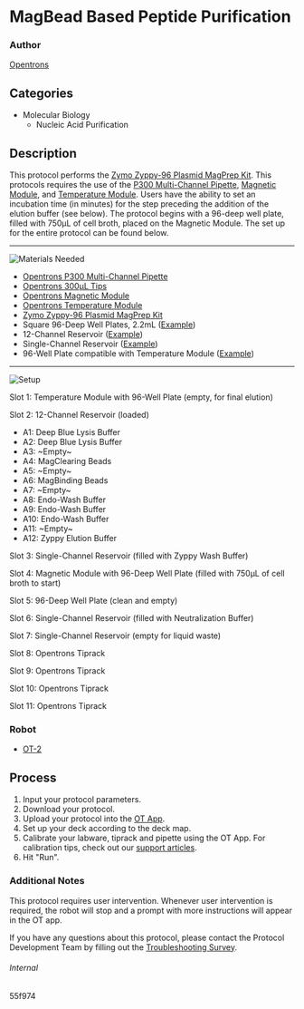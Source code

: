 # MagBead Based Peptide Purification

### Author
[Opentrons](https://opentrons.com/)

## Categories
* Molecular Biology
	* Nucleic Acid Purification


## Description
This protocol performs the [Zymo Zyppy-96 Plasmid MagPrep Kit](https://www.zymoresearch.com/collections/zyppy-plasmid-kits/products/zyppy-96-plasmid-magbead-kit). This protocols requires the use of the [P300 Multi-Channel Pipette](https://shop.opentrons.com/collections/ot-2-robot/products/8-channel-electronic-pipette), [Magnetic Module](https://shop.opentrons.com/collections/hardware-modules/products/magdeck), and [Temperature Module](https://shop.opentrons.com/collections/hardware-modules/products/tempdeck). Users have the ability to set an incubation time (in minutes) for the step preceding the addition of the elution buffer (see below). The protocol begins with a 96-deep well plate, filled with 750µL of cell broth, placed on the Magnetic Module. The set up for the entire protocol can be found below.

---
![Materials Needed](https://s3.amazonaws.com/opentrons-protocol-library-website/custom-README-images/001-General+Headings/materials.png)

* [Opentrons P300 Multi-Channel Pipette](https://shop.opentrons.com/collections/ot-2-pipettes/products/8-channel-electronic-pipette)
* [Opentrons 300µL Tips](https://shop.opentrons.com/collections/opentrons-tips/products/opentrons-300ul-tips)
* [Opentrons Magnetic Module](https://shop.opentrons.com/collections/hardware-modules/products/magdeck)
* [Opentrons Temperature Module](https://shop.opentrons.com/collections/hardware-modules/products/tempdeck)
* [Zymo Zyppy-96 Plasmid MagPrep Kit](https://www.zymoresearch.com/collections/zyppy-plasmid-kits/products/zyppy-96-plasmid-magbead-kit)
* Square 96-Deep Well Plates, 2.2mL ([Example](https://www.mt.com/us/en/home/products/pipettes/sample-preparation-tips/purespeed-accessories/LR-P2-96P-5.html))
* 12-Channel Reservoir ([Example](https://www.starlabgroup.com/en/consumables/robotic-tips_WebPSub-155854/84-ml-reservoir-multi-well-%7C-12-channel-%7C-high-profile_SLE2999-8412.html#tab=tecAttributes))
* Single-Channel Reservoir ([Example](https://www.mt.com/us/en/home/products/pipettes/high-throughput-platforms/accessories/LR-R2-PB-5.html))
* 96-Well Plate compatible with Temperature Module ([Example](https://lifescience.roche.com/en_us/products/lightcycler14301-480-multiwell-plate-96.html#overview))

---
![Setup](https://s3.amazonaws.com/opentrons-protocol-library-website/custom-README-images/001-General+Headings/Setup.png)

Slot 1: Temperature Module with 96-Well Plate (empty, for final elution)

Slot 2: 12-Channel Reservoir (loaded)
* A1: Deep Blue Lysis Buffer
* A2: Deep Blue Lysis Buffer
* A3: ~Empty~
* A4: MagClearing Beads
* A5: ~Empty~
* A6: MagBinding Beads
* A7: ~Empty~
* A8: Endo-Wash Buffer
* A9: Endo-Wash Buffer
* A10: Endo-Wash Buffer
* A11: ~Empty~
* A12: Zyppy Elution Buffer

Slot 3: Single-Channel Reservoir (filled with Zyppy Wash Buffer)

Slot 4: Magnetic Module with 96-Deep Well Plate (filled with 750µL of cell broth to start)

Slot 5: 96-Deep Well Plate (clean and empty)

Slot 6: Single-Channel Reservoir (filled with Neutralization Buffer)

Slot 7: Single-Channel Reservoir (empty for liquid waste)

Slot 8: Opentrons Tiprack

Slot 9: Opentrons Tiprack

Slot 10: Opentrons Tiprack

Slot 11: Opentrons Tiprack

### Robot
* [OT-2](https://opentrons.com/ot-2)

## Process

1. Input your protocol parameters.
2. Download your protocol.
3. Upload your protocol into the [OT App](https://opentrons.com/ot-app).
4. Set up your deck according to the deck map.
5. Calibrate your labware, tiprack and pipette using the OT App. For calibration tips, check out our [support articles](https://support.opentrons.com/en/collections/1559720-guide-for-getting-started-with-the-ot-2).
6. Hit "Run".

### Additional Notes
This protocol requires user intervention. Whenever user intervention is required, the robot will stop and a prompt with more instructions will appear in the OT app.

If you have any questions about this protocol, please contact the Protocol Development Team by filling out the [Troubleshooting Survey](https://protocol-troubleshooting.paperform.co/).

###### Internal
55f974
